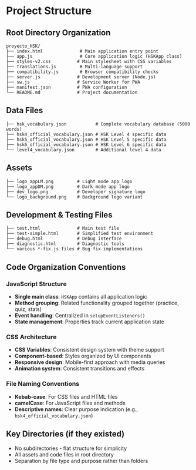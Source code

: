 # Project Structure

## Root Directory Organization

```
proyecto_HSK/
├── index.html              # Main application entry point
├── app.js                  # Core application logic (HSKApp class)
├── styles-v2.css          # Main stylesheet with CSS variables
├── translations.js         # Multi-language support
├── compatibility.js        # Browser compatibility checks
├── server.js              # Development server (Node.js)
├── sw.js                  # Service Worker for PWA
├── manifest.json          # PWA configuration
└── README.md              # Project documentation
```

## Data Files

```
├── hsk_vocabulary.json           # Complete vocabulary database (5000 words)
├── hsk4_official_vocabulary.json # HSK Level 4 specific data
├── hsk5_official_vocabulary.json # HSK Level 5 specific data
├── hsk6_official_vocabulary.json # HSK Level 6 specific data
└── level4_vocabulary.json        # Additional level 4 data
```

## Assets

```
├── logo_appLM.png         # Light mode app logo
├── logo_appDM.png         # Dark mode app logo
├── dev_logo.png           # Developer signature logo
└── logo_background.png    # Background logo variant
```

## Development & Testing Files

```
├── test.html              # Main test file
├── test-simple.html       # Simplified test environment
├── debug.html             # Debug interface
├── diagnostic.html        # Diagnostic tools
└── various *-fix.js files # Bug fix implementations
```

## Code Organization Conventions

### JavaScript Structure
- **Single main class**: `HSKApp` contains all application logic
- **Method grouping**: Related functionality grouped together (practice, quiz, stats)
- **Event handling**: Centralized in `setupEventListeners()`
- **State management**: Properties track current application state

### CSS Architecture
- **CSS Variables**: Consistent design system with theme support
- **Component-based**: Styles organized by UI components
- **Responsive design**: Mobile-first approach with media queries
- **Animation system**: Consistent transitions and effects

### File Naming Conventions
- **Kebab-case**: For CSS files and HTML files
- **camelCase**: For JavaScript files and methods
- **Descriptive names**: Clear purpose indication (e.g., `hsk4_official_vocabulary.json`)

## Key Directories (if they existed)
- No subdirectories - flat structure for simplicity
- All assets and code files in root directory
- Separation by file type and purpose rather than folders